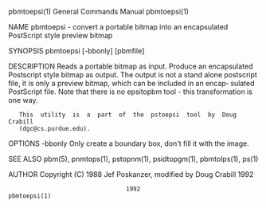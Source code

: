 pbmtoepsi(1)               General Commands Manual               pbmtoepsi(1)

NAME
       pbmtoepsi  - convert a portable bitmap into an encapsulated PostScript
       style preview bitmap

SYNOPSIS
       pbmtoepsi [-bbonly] [pbmfile]

DESCRIPTION
       Reads a portable bitmap as input.  Produce an encapsulated  Postscript
       style  bitmap  as  output.  The output is not a stand alone postscript
       file, it is only a preview bitmap, which can be included in an  encap‐
       sulated  PostScript file.  Note that there is no epsitopbm tool - this
       transformation is one way.

       This  utility  is  a  part  of  the  pstoepsi  tool  by  Doug  Crabill
       (dgc@cs.purdue.edu).

OPTIONS
       -bbonly
              Only create a boundary box, don't fill it with the image.

SEE ALSO
       pbm(5), pnmtops(1), pstopnm(1), psidtopgm(1), pbmtolps(1), ps(1)

AUTHOR
       Copyright (C) 1988 Jef Poskanzer, modified by Doug Crabill 1992

                                     1992                        pbmtoepsi(1)
